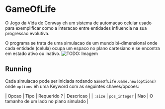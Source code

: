 # GameOfLife

O Jogo da Vida de Conway eh um sistema de automacao celular usado para exemplificar como a interacao entre entidades influencia na sua progressao evolutiva.

O programa se trata de uma simulacao de um mundo bi-dimensional onde cada entidade (celula) ocupa um espaco no plano cartesiano e se encontra em estado ativo ou inativo.
![TODO: Imagem]()

## Running

Cada simulacao pode ser iniciada rodando `GameOfLife.Game.new(options)` onde `options` eh uma Keyword com as seguintes chaves/opcoes:

| Opcao   | Tipo          | Requerido ? | Descricao |
| `:size` | `pos_integer` | Nao         | O tamanho de um lado no plano simulado |